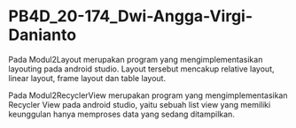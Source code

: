 # PB4D_20-174_Dwi-Angga-Virgi-Danianto

Pada Modul2Layout merupakan program yang mengimplementasikan layouting pada android studio. Layout tersebut mencakup relative layout, linear layout, frame layout dan table layout.

Pada Modul2RecyclerView merupakan program yang mengimplementasikan Recycler View pada android studio, yaitu sebuah list view yang memiliki keunggulan hanya memproses data yang sedang ditampilkan.
